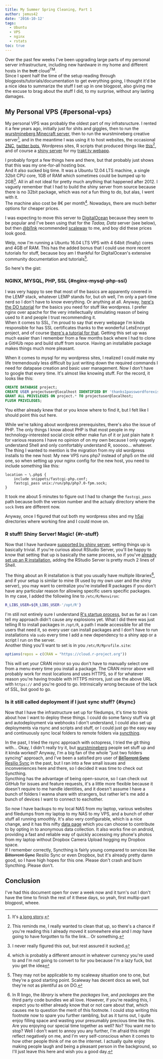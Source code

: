 ```yaml
---
title: My Summer Spring Cleaning, Part 1
author: jemus42
date: '2016-10-12'
tags:
  - Ubuntu
  - VPS
  - nginx
  - rstats
toc: true
---
```


Over the past few weeks I've been upgrading large parts of my personal server infrastructure, including new hardware in my home and different hosts in the ~~butt~~ cloud<sup>TM</sup>.  
Since I spent half the time of the setup reading through blogposts/tutorials/documentation to get everything going, I thought it'd be a nice idea to summarize the stuff I set up in one blogpost, also giving me the excuse to brag about the stuff I did, to my surprise, without any lasting damages.


## My Personal VPS {#personal-vps}

My personal VPS was probably the oldest part of my infratsructure. I rented it a few years ago, initially just for shits and giggles, then to run the [wurstmineberg Minecraft server](https://wurstmineberg.de), then to run the wurstmineberg creative server[^1], and in the meantime I was using it to host websites, the occasional [ZNC](https://wiki.znc.in/ZNC), [twitter bots](https://github.com/mispy/twitter_ebooks), Wordpress sites, R scripts that produced things like [this](https://stats.jemu.name/tvshows/trakt/trakt-popular.html)[^2], and of course a [shiny server](https://shiny.rstudio.com) for my [trakt.tv webapp](https://trakt.jemu.name).  

I probably forgot a few things here and there, but that probably just shows that this was my one-for-all hosting box.  
And it also sucked big time. It was a Ubuntu 12.04 LTS machine, a single 32bit CPU core, 1GB of RAM which sometimes could be bumped up to 2GB[^3]. All in all not ideal for pretty much anything that happened after 2012. I vaguely remember that I had to build the shiny server from source because there is no 32bit package, which was *not* a fun thing to do, but alas, I went with it.  
The machine also cost be 8€ per month[^4]. Nowadays, there are much better options for cheaper prices. 

I was expecting to move this server to [DigitalOcean](https://www.digitalocean.com/) because they seem to be popular and I've been using that for the *Tadaa, Data* server (see below), but then [@bl1nk](https://twitter.com/bl1nk) recommended [scaleway](https://www.scaleway.com/) to me, and boy did these prices look good.

Welp, now I'm running a Ubuntu 16.04 LTS VPS with 4  64bit (finally) cores and 4GB of RAM. This has the added bonus that I could use more recent tutorials for stuff, because boy am I thankful for DigitalOcean's extensive community documentation and tutorials[^5].

So here's the gist:

### NGINX, MYSQL, PHP, SSL {#nginx-mysql-php-ssl}

I was very happy to see that most of the basics are apparently covered in the LEMP stack, whatever LEMP stands for, but oh well, I'm only a part-time nerd so I don't have to know everything. Or anything at all. Anyway, [here's the DO tutorial](https://www.digitalocean.com/community/tutorials/how-to-install-linux-nginx-mysql-php-lemp-stack-in-ubuntu-16-04) for the basics you need for stuff like wordpress. I prefer nginx over apache for the very intellectually stimulating reason of being used to it and people I trust recommending it.  
When it comes to SSL, I'm proud to say that every webpage I'm kinda responsible for has SSL certificates thanks to the wonderful LetsEncrypt project, and of course [there's a tutorial for that](https://www.digitalocean.com/community/tutorials/how-to-secure-nginx-with-let-s-encrypt-on-ubuntu-16-04). Getting this set up was much easier than I remember from a few months back where I had to clone a GitHUb repo and build stuff from source. Having an installable package makes things much more pleasant.  

When it comes to mysql for my wordpress sites, I realized I could make my life tremendously less difficult by just writing down the required commands I need for datapase creation and basic user management. Now I don't have to google that every time. It's almost like knowing stuff. For the record, it looks like this:

```sql
CREATE DATABASE project;
CREATE USER projectuser@localhost IDENTIFIED BY 'thanks1passwordforexisting';
GRANT ALL PRIVILEGES ON project.* TO projectuser@localhost;
FLUSH PRIVILEGES;
```

You either already knew that or you know where to find it, but I felt like I should point this out here.

While we're talking about wordpress prerequisites, there's also the issue of PHP. The only things I know about PHP is that most people in my technology-interested social circle either make fun of it or just plain hate it for various reasons I have no opinion of on my own because I only vaguely understand Shell and only comfortably understand R, sooooo… whatever.  
The thing I wanted to mention is the migration from my old wordpress installs to the new host: My new VPS runs php7 instead of php5 on the old one, so when setting up your nginx config for the new host, you need to include something like this:

```nginx
location ~ \.php$ {
    include snippets/fastcgi-php.conf;
    fastcgi_pass unix:/run/php/php7.0-fpm.sock;
}
```

It took me about 5 minutes to figure out I had to change the `fastcgi_pass` path because both the version number and the actualy directory where the `sock` lives are different now.

Anyway, once I figured that out both my wordpress sites and my [h5ai](https://larsjung.de/h5ai/) directories where working fine and I could move on.

### R stuff! Shiny Server! Magic! {#r-stuff}

Now that I have hardware [supported by shiny server](https://docs.rstudio.com/shiny-server/#ubuntu-12.04), setting things up is basically trivial. If you're curious about RStudio Server, you'll be happy to know that setting that up is basically the same process, so if you've [already set up an R installation](https://cran.rstudio.com/bin/linux/ubuntu/README.html), adding the RStudio Server is pretty much 2 lines of Shell.

The thing about an R installation is that you usually have multiple libraries[^6], and if your setup is similar to mine (R used by my own user and the shiny server), you may want to centralize you're installed R packages if you don't have any particular reason for allowing specific users specific packages.  
In my case, I added the following line to `/etc/R/Renviron`:

```sh 
R_LIBS_USER=${R_LIBS_USER-'/opt/R'}
```

I'm still not entirely sure I understand [R's startup process](https://stat.ethz.ch/R-manual/R-devel/library/base/html/Startup.html), but as far as I can tell my approach didn't cause any explosions yet. What I did there was just telling R to install packages in `/opt/R`, a path I made accessible for all the users that need it, so every user can install packages and I don't have to run installations via `sudo` every time I add a new dependency to a shiny app or a script I run on the server.  
Another thing you'll want to set is in you `/etc/R/Rprofile.site`:

```r
options(repos = c(CRAN = "https://cloud.r-project.org"))
```

This will set your CRAN mirror so you don't have to manually select one from a menu every time you install a package. The CRAN mirror above will probably work for most locations and uses HTTPS, so if for whatever reason you're having trouble with HTTPS mirrors, just use the above URL with `https://` and you're good to go. Intrinsically wrong because of the lack of SSL, but good to go.

### Is it still called deployment if I just sync stuff? {#sync}

Now that I have the infrastructure set up for filedumps, it's time to think about how I want to deploy these things. I could do some fancy stuff via git and autodeployment via webhooks I don't understand, I could also set up deployments via rsync and scripts and stuff, or I could just go the easy way and continuously sync local folders to remote folders via [syncthing](https://syncthing.net).  

In the past, I tried the rsync approach with octopress, I tried the git thing with… Okay, I didn't really try it, but [wurstmineberg](https://wurstmineberg.de) people set stuff up and it kinda worked? Anyway, I'm a big fan of the whole "just two folders syncing" approach, and I've been a satisfied pro user of [~~BitTorrent Sync~~ Resilio Sync](https://getsync.com/individuals/) in the past, but I ran into a few small issues and inconveniences here and there, so I decided it was time to check out Syncthing.  
Syncthing has the advantage of being open-source, so I can check out GitHub for issues and feature requests, it's a little more flexible because it doesn't require to me handle identities, and it doesn't assume I have a bunch of folders I wanna share with strangers, but rather let's me add a bunch of devices I want to connect to eachother.  

So now I have backups to my local NAS from my laptop, various websites and filedumps from my laptop to my NAS to my VPS, and a bunch of other stuff all running smoothly. It's also very configurable, which is a nice change, and it has this nifty [data page](https://data.syncthing.net/) which you can choose to contribute to by opting in to anonymous data collection. It also works fine on android, providing a fast and reliable way of quickly accessing my phone's photos from my laptop without Dropbox Camera Upload hogging my Dropbox space.  
If I remember correctly, Syncthing is fairly young compared to services like ~~Bittorrent Sync~~ Resilio Sync or even Dropbox, but it's already pretty damn good, so I have high hopes for this one. Please don't crash and burn Syncthing. Please don't.

## Conclusion

I've had this document open for over a week now and it turn's out I don't have the time to finish the rest of it these days, so yeah, first multip-part blogpost, wheee.

[^1]: It's [a long story](https://wiki.wurstmineberg.de/Hosting#History).
[^2]: This reminds me, I really wanted to clean that up, so there's a chance if you're reading this I already moved it somewhere else and I *may* have going to have forgotten to fix the link… Or something.
[^3]: I never really figured this out, but rest assured it sucked.
[^4]: which is probably a different amount in whatever currency you're used to and I'm not going to convert to for you because I'm a lazy fuck, but you get the idea
[^5]: They may not be applicable to my scaleway situation one to one, but they're a good starting point. Scaleway has decent docs as well, but they're not as plentiful as on DO.
[^6]: In R lingo, the *library* is where the *packages* live, and *packages* are the third party code bundles we all love. However, if you're reading this, I expect you to either already know that or not care about that, which causes me to question the merit of this footnote. I could stop writing this footnote now to spare you further rambling, but as it turns out, I quite enjoy filling space and wasting your presumably precious time like this. Are you enjoying our special time together as well? No? You want me to stop? Well I don't want to annoy you any further, I'm afraid this might reflect negatively on me, and I'm very self-conscious when it comes to how other people think of me on the internet. I actually quite enjoy making people laugh and being a pleasant person in the background, so I'll just leave this here and wish you a good day.
